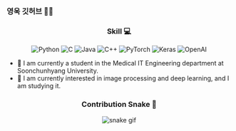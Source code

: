 ### 영욱 깃허브 👋👋

<!--
**younguk072023/younguk072023** is a ✨ _special_ ✨ repository because its README.md (this file) appears on your GitHub profile.
-->

<div align="center">

### **Skill 💻**

<!-- 깃허브 아이콘 배지들 -->
![Python](https://img.shields.io/badge/Python-3776AB?style=for-the-badge&logo=python&logoColor=white)
![C](https://img.shields.io/badge/C-00599C?style=for-the-badge&logo=c&logoColor=white)
![Java](https://img.shields.io/badge/Java-ED8B00?style=for-the-badge&logo=openjdk&logoColor=white)
![C++](https://img.shields.io/badge/C%2B%2B-00599C?style=for-the-badge&logo=c%2B%2B&logoColor=white)
![PyTorch](https://img.shields.io/badge/PyTorch-EE4C2C?style=for-the-badge&logo=pytorch&logoColor=white)
![Keras](https://img.shields.io/badge/Keras-D00000?style=for-the-badge&logo=keras&logoColor=white)
![OpenAI](https://img.shields.io/badge/OpenAI-412991?style=for-the-badge&logo=openai&logoColor=white)

</div>

- 🔭 I am currently a student in the Medical IT Engineering department at Soonchunhyang University.
- 🌱 I am currently interested in image processing and deep learning, and I am studying it.


<div align="center">

### **Contribution Snake 🐍**

![snake gif](https://github.com/younguk072023/younguk072023/blob/output/github-contribution-grid-snake.svg)

</div>
